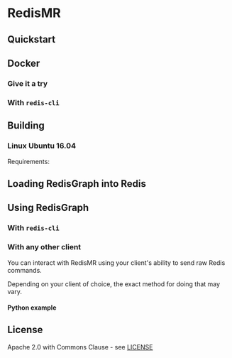 # RedisMR


## Quickstart


## Docker


### Give it a try


### With `redis-cli`


## Building

### Linux Ubuntu 16.04

Requirements:


## Loading RedisGraph into Redis


## Using RedisGraph


### With `redis-cli`

### With any other client

You can interact with RedisMR using your client's ability to send raw Redis commands.

Depending on your client of choice, the exact method for doing that may vary.

#### Python example


## License

Apache 2.0 with Commons Clause - see [LICENSE](LICENSE)
